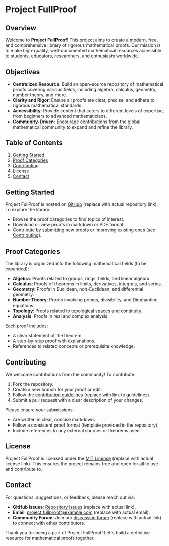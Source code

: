 # Project FullProof

## Overview
Welcome to **Project FullProof**! This project aims to create a modern, free, and comprehensive library of rigorous mathematical proofs. Our mission is to make high-quality, well-documented mathematical resources accessible to students, educators, researchers, and enthusiasts worldwide.

## Objectives
- **Centralized Resource**: Build an open-source repository of mathematical proofs covering various fields, including algebra, calculus, geometry, number theory, and more.
- **Clarity and Rigor**: Ensure all proofs are clear, precise, and adhere to rigorous mathematical standards.
- **Accessibility**: Provide content that caters to different levels of expertise, from beginners to advanced mathematicians.
- **Community-Driven**: Encourage contributions from the global mathematical community to expand and refine the library.

## Table of Contents
1. [Getting Started](#getting-started)
2. [Proof Categories](#proof-categories)
3. [Contributing](#contributing)
4. [License](#license)
5. [Contact](#contact)

## Getting Started
Project FullProof is hosted on [GitHub](#) (replace with actual repository link). To explore the library:
- Browse the proof categories to find topics of interest.
- Download or view proofs in markdown or PDF format.
- Contribute by submitting new proofs or improving existing ones (see [Contributing](#contributing)).

## Proof Categories
The library is organized into the following mathematical fields (to be expanded):
- **Algebra**: Proofs related to groups, rings, fields, and linear algebra.
- **Calculus**: Proofs of theorems in limits, derivatives, integrals, and series.
- **Geometry**: Proofs in Euclidean, non-Euclidean, and differential geometry.
- **Number Theory**: Proofs involving primes, divisibility, and Diophantine equations.
- **Topology**: Proofs related to topological spaces and continuity.
- **Analysis**: Proofs in real and complex analysis.

Each proof includes:
- A clear statement of the theorem.
- A step-by-step proof with explanations.
- References to related concepts or prerequisite knowledge.

## Contributing
We welcome contributions from the community! To contribute:
1. Fork the repository.
2. Create a new branch for your proof or edit.
3. Follow the [contribution guidelines](#) (replace with link to guidelines).
4. Submit a pull request with a clear description of your changes.

Please ensure your submissions:
- Are written in clear, concise markdown.
- Follow a consistent proof format (template provided in the repository).
- Include references to any external sources or theorems used.

## License
Project FullProof is licensed under the [MIT License](#) (replace with actual license link). This ensures the project remains free and open for all to use and contribute to.

## Contact
For questions, suggestions, or feedback, please reach out via:
- **GitHub Issues**: [Repository Issues](#) (replace with actual link).
- **Email**: [project.fullproof@example.com](#) (replace with actual email).
- **Community Forum**: Join our [discussion forum](#) (replace with actual link) to connect with other contributors.

Thank you for being a part of Project FullProof! Let's build a definitive resource for mathematical proofs together.
